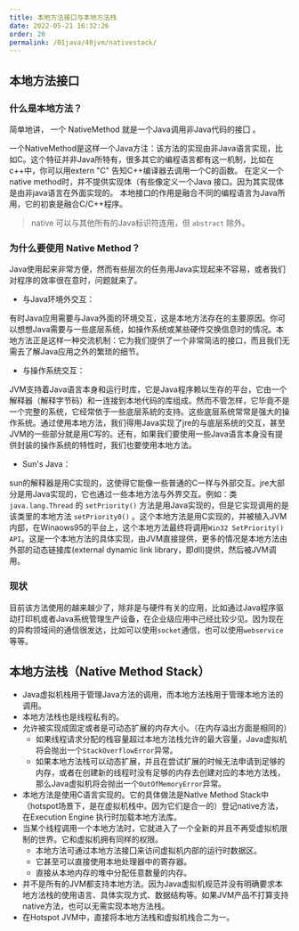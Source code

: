 ```yaml
---
title: 本地方法接口与本地方法栈
date: 2022-05-21 16:32:26
order: 20
permalink: /01java/40jvm/nativestack/
---
```


## 本地方法接口
### 什么是本地方法？
简单地讲， 一个 NativeMethod 就是一个Java调用非Java代码的接囗 。

一个NativeMethod是这样一个Java方注：该方法的实现由非Java语言实现，比如C。这个特征并非Java所特有，很多其它的编程语言都有这一机制，比如在c++中，你可以用extern "C" 告知C++编译器去调用一个C的函数。
在定义一个native method时，并不提供实现体（有些像定义一个Java 接口。因为其实现体是由非java语言在外面实现的。
本地接口的作用是融合不同的编程语言为Java所用，它的初衷是融合C/C++程序。

> native 可以与其他所有的Java标识符连用，但 `abstract` 除外。

### 为什么要使用 Native Method？
Java使用起来非常方便，然而有些层次的任务用Java实现起来不容易，或者我们对程序的效率很在意时，问题就来了。

- 与Java环境外交互：

有时Java应用需要与Java外面的环境交互，这是本地方法存在的主要原因。你可以想想Java需要与一些底层系统，如操作系统或某些硬件交换信息时的情况。本地方法正是这样一种交流机制：它为我们提供了一个非常简洁的接口，而且我们无需去了解Java应用之外的繁琐的细节。

- 与操作系统交互：

JVM支持着Java语言本身和运行时库，它是Java程序赖以生存的平台，它由一个解释器（解释字节码）和一连接到本地代码的库组成。然而不管怎样，它毕竟不是一个完整的系统，它经常依于一些底层系統的支持。这些底层系统常常是强大的操作系统。通过使用本地方法，我们得用Java实现了jre的与底层系统的交互，甚至JVM的一些部分就是用C写的。还有，如果我们要使用一些Java语言本身没有提供封装的操作系统的特性时，我们也要使用本地方法。

- Sun's Java：

sun的解释器是用C实现的，这使得它能像一些普通的C一样与外部交互。jre大部分是用Java实现的，它也通过一些本地方法与外界交互。例如：类 `java.lang.Thread` 的 `setPriority()` 方法是用Java实现的，但是它实现调用的是该类里的本地方法 `setPriority0()` 。这个本地方法是用C实现的，并被植入JVM内部，在Winaows95的平台上，这个本地方法最终将调用`Win32 SetPriority() API`。这是一个本地方法的具体实现，由JVM直接提供，更多的情况是本地方法由外部的动态链接库(external dynamic link library，即dll)提供，然后被JVM调用。
### 现状
目前该方法使用的越来越少了，除非是与硬件有关的应用，比如通过Java程序驱动打印机或者Java系统管理生产设备，在企业级应用中己经比较少见。因为现在的异构领域间的通信很发达，比如可以使用`socket`通信，也可以使用`webservice`等等。

## 本地方法栈（Native Method Stack）

- Java虚拟机栈用于管理Java方法的调用，而本地方法栈用于管理本地方法的调用。 
- 本地方法栈也是线程私有的。
- 允许被实现成固定或者是可动态扩展的内存大小。（在内存溢出方面是相同的）
   - 如果线程请求分配的栈容量超过本地方法栈允许的最大容量，Java虚拟机将会抛出一个`StackOverflowError`异常。
   - 如果本地方法栈可以动态扩展，并且在尝试扩展的时候无法申请到足够的内存，或者在创建新的线程时没有足够的内存去创建对应的本地方法栈，那么Java虚拟机将会抛出一个`OutOfMemoryError`异常。
- 本地方法是使用C语言实现的。它的具体做法是NatIve Method Stack中（hotspot场景下，是在虚拟机栈中。因为它们是合一的）登记native方法，在Execution Engine 执行时加载本地方法库。
- 当某个线程调用一个本地方法时，它就进入了一个全新的并且不再受虚拟机限制的世界。它和虚拟机拥有同样的权限。
   - 本地方法可通过本地方法接囗来访问虚拟机内部的运行时数据区。
   - 它甚至可以直接使用本地处理器中的寄存器。
   - 直接从本地内存的堆中分配任意数量的内存。
- 并不是所有的JVM都支持本地方法。因为Java虚拟机规范并没有明确要求本地方法栈的使用语言、具体实现方式、数据结构等。如果JVM产品不打算支持native方法，也可以无需实现本地方法栈。
- 在Hotspot JVM中，直接将本地方法栈和虚拟机栈合二为一。





